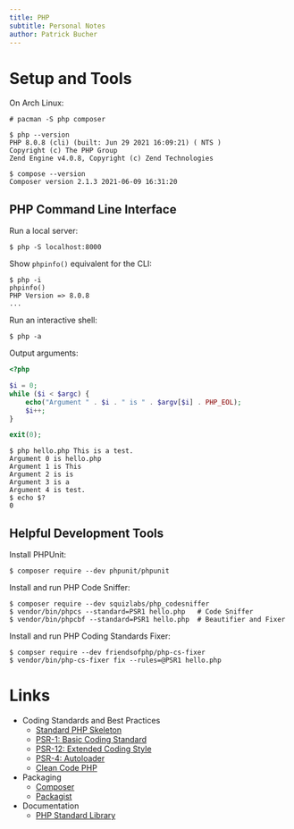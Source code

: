 ```yaml
---
title: PHP
subtitle: Personal Notes
author: Patrick Bucher
---
```


# Setup and Tools

On Arch Linux:

    # pacman -S php composer

    $ php --version
    PHP 8.0.8 (cli) (built: Jun 29 2021 16:09:21) ( NTS )
    Copyright (c) The PHP Group
    Zend Engine v4.0.8, Copyright (c) Zend Technologies

    $ compose --version
    Composer version 2.1.3 2021-06-09 16:31:20

## PHP Command Line Interface

Run a local server:

    $ php -S localhost:8000

Show `phpinfo()` equivalent for the CLI:

    $ php -i
    phpinfo()
    PHP Version => 8.0.8
    ...

Run an interactive shell:

    $ php -a

Output arguments:

```php
<?php

$i = 0;
while ($i < $argc) {
    echo("Argument " . $i . " is " . $argv[$i] . PHP_EOL);
    $i++;
}

exit(0);
```

    $ php hello.php This is a test.
    Argument 0 is hello.php
    Argument 1 is This
    Argument 2 is is
    Argument 3 is a
    Argument 4 is test.
    $ echo $?
    0

## Helpful Development Tools

Install PHPUnit:

    $ composer require --dev phpunit/phpunit

Install and run PHP Code Sniffer:

    $ composer require --dev squizlabs/php_codesniffer
    $ vendor/bin/phpcs --standard=PSR1 hello.php   # Code Sniffer
    $ vendor/bin/phpcbf --standard=PSR1 hello.php  # Beautifier and Fixer

Install and run PHP Coding Standards Fixer:

    $ compser require --dev friendsofphp/php-cs-fixer
    $ vendor/bin/php-cs-fixer fix --rules=@PSR1 hello.php

# Links

- Coding Standards and Best Practices
    - [Standard PHP Skeleton](https://github.com/php-pds/skeleton/)
    - [PSR-1: Basic Coding Standard](https://www.php-fig.org/psr/psr-1/)
    - [PSR-12: Extended Coding Style](https://www.php-fig.org/psr/psr-12/)
    - [PSR-4: Autoloader](https://www.php-fig.org/psr/psr-4/)
    - [Clean Code PHP](https://github.com/jupeter/clean-code-php)
- Packaging
    - [Composer](https://getcomposer.org/)
    - [Packagist](https://packagist.org/)
- Documentation
    - [PHP Standard Library](https://www.php.net/book.spl)
